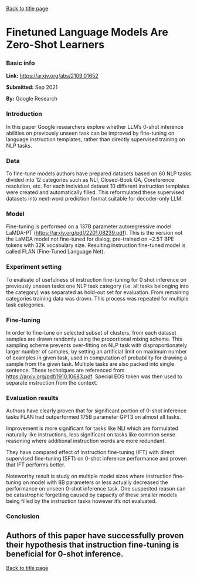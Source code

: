 [Back to title page](README.md)
# Finetuned Language Models Are Zero-Shot Learners
### Basic info
**Link:** https://arxiv.org/abs/2109.01652

**Submitted:** Sep 2021

**By:** Google Research

### Introduction
In this paper Google researchers explore whether LLM’s 0-shot inference abilities on previously unseen task can be improved by fine-tuning on language instruction templates, rather than directly supervised training on NLP tasks. 

### Data
To fine-tune models authors have prepared datasets based on 60 NLP tasks divided into 12 categories such as NLI, Closed-Book QA, Coreference resolution, etc. For each individual dataset 10 different instruction templates were created and automatically filled. This reformulated these supervised datasets into next-word prediction format suitable for decoder-only LLM. 

### Model 
Fine-tuning is performed on a 137B parameter autoregressive model LaMDA-PT (https://arxiv.org/pdf/2201.08239.pdf). This is the version not the LaMDA model not fine-tuned for dialog, pre-trained on ~2.5T BPE tokens with 32K vocabulary size. Resulting instruction fine-tuned model is called FLAN (Fine-Tuned Language Net). 

### Experiment setting 
To evaluate of usefulness of instruction fine-tuning for 0 shot inference on previously unseen tasks one NLP task category (i.e. all tasks belonging into the category) was separated as hold-out set for evaluation. From remaining categories training data was drawn. This process was repeated for multiple task categories. 

### Fine-tuning
In order to fine-tune on selected subset of clusters, from each dataset samples are drawn randomly using the proportional mixing scheme. This sampling scheme prevents over-fitting on NLP task with disproportionately larger number of samples, by setting an artificial limit on maximum number of examples in given task, used in computation of probability for drawing a sample from the given task. Multiple tasks are also packed into single sentence. These techniques are referenced from https://arxiv.org/pdf/1910.10683.pdf. 
Special EOS token was then used to separate instruction from the context. 

### Evaluation results
Authors have clearly proven that for significant portion of 0-shot inference tasks FLAN had outperformed 175B parameter GPT3 on almost all tasks.

Improvement is more significant for tasks like NLI which are formulated naturally like instructions, less significant on tasks like common sense reasoning where additional instruction words are more redundant. 
 
They have compared effect of instruction fine-tuning (IFT) with direct supervised fine-tuning (SFT) on 0-shot inference performance and proven that IFT performs better. 

Noteworthy result is study on multiple model sizes where instruction fine-tuning on model with 8B parameters or less actually decreased the performance on unseen 0-shot inference task. One suspected reason can be catastrophic forgetting caused by capacity of these smaller models being filled by the instruction tasks however it’s not evaluated.

### Conclusion
Authors of this paper have successfully proven their hypothesis that instruction fine-tuning is beneficial for 0-shot inference. 
--- 


[Back to title page](README.md)